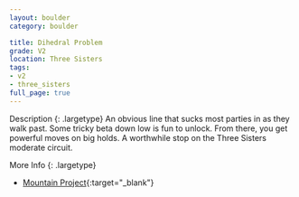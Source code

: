 ```yaml
---
layout: boulder
category: boulder

title: Dihedral Problem
grade: V2
location: Three Sisters
tags:
- v2
- three_sisters
full_page: true
---
```



Description
{: .largetype}
An obvious line that sucks most parties in as they walk past. Some tricky beta down low is fun to unlock. From there, you get powerful moves on big holds. A worthwhile stop on the Three Sisters moderate circuit.


More Info
{: .largetype}
- [Mountain Project](https://www.mountainproject.com/route/106257778/dihedral-problem){:target="_blank"}
